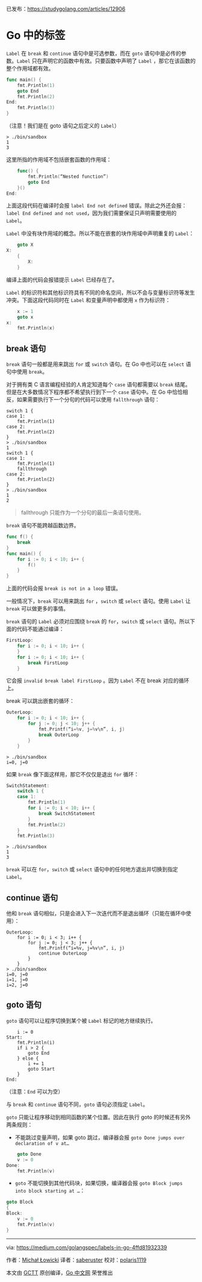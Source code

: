 已发布：https://studygolang.com/articles/12906

# Go 中的标签

`Label` 在 `break` 和 `continue` 语句中是可选参数，而在 `goto` 语句中是必传的参数。`Label` 只在声明它的函数中有效。只要函数中声明了 `Label` ，那它在该函数的整个作用域都有效。

```go
func main() {
	fmt.Println(1)
	goto End
	fmt.Println(2)
End:
	fmt.Println(3)
}
```

（注意！我们是在 goto 语句之后定义的 `Label`）

```shell
> ./bin/sandbox
1
3
```

这里所指的作用域不包括嵌套函数的作用域：

```go
	func() {
		fmt.Println(“Nested function”)
		goto End
	}()
End:

```

上面这段代码在编译时会报 `label End not defined` 错误。除此之外还会报：`label End defined and not used`，因为我们需要保证只声明需要使用的 `Label`。

`Label` 中没有块作用域的概念。所以不能在嵌套的块作用域中声明重复的 `Label`：

```go
	goto X
X:
	{
		X:
	}
```

编译上面的代码会报错提示 `Label` 已经存在了。

`Label` 的标识符和其他标识符具有不同的命名空间，所以不会与变量标识符等发生冲突。下面这段代码同时在 `Label` 和变量声明中都使用 `x` 作为标识符：

```go
	x := 1
	goto x
x:
	fmt.Println(x)
```

## break 语句

`break` 语句一般都是用来跳出 `for` 或 `switch` 语句。在 Go 中也可以在 `select` 语句中使用 `break`。

对于拥有类 C 语言编程经验的人肯定知道每个 `case` 语句都需要以 `break` 结尾。但是在大多数情况下程序都不希望执行到下一个 `case` 语句中。在 Go 中恰恰相反，如果需要执行下一个分句的代码可以使用 `fallthrough` 语句：

```
switch 1 {
case 1:
	fmt.Println(1)
case 2:
	fmt.Println(2)
}
> ./bin/sandbox
1
switch 1 {
case 1:
	fmt.Println(1)
	fallthrough
case 2:
	fmt.Println(2)
}
> ./bin/sandbox
1
2
```

> fallthrough 只能作为一个分句的最后一条语句使用。

`break` 语句不能跨越函数边界。

```go
func f() {
	break
}
func main() {
	for i := 0; i < 10; i++ {
		f()
	}
}
```

上面的代码会报 `break is not in a loop` 错误。

一般情况下，`break` 可以用来跳出 `for` ，`switch` 或 `select` 语句。使用 `Label` 让 `break` 可以做更多的事情。

`break` 语句的 `Label` 必须对应围绕 `break` 的 `for`，`switch` 或 `select` 语句。所以下面的代码不能通过编译：

```go
FirstLoop:
	for i := 0; i < 10; i++ {
	}
	for i := 0; i < 10; i++ {
		break FirstLoop
	}
```

它会报 `invalid break label FirstLoop` 。因为 `Label` 不在 break 对应的循环上。

break 可以跳出嵌套的循环：

```go
OuterLoop:
	for i := 0; i < 10; i++ {
		for j := 0; j < 10; j++ {
			fmt.Printf(“i=%v, j=%v\n”, i, j)
			break OuterLoop
		}
	}
```

```
> ./bin/sandbox
i=0, j=0
```

如果 `break` 像下面这样用，那它不仅仅是退出 `for` 循环：

```go
SwitchStatement:
	switch 1 {
	case 1:
		fmt.Println(1)
		for i := 0; i < 10; i++ {
			break SwitchStatement
		}
		fmt.Println(2)
	}
	fmt.Println(3)
```

```
> ./bin/sandbox
1
3
```

`break` 可以在 `for`，`switch` 或 `select` 语句中的任何地方退出并切换到指定 `Label`。

## continue 语句

他和 `break` 语句相似，只是会进入下一次迭代而不是退出循环（只能在循环中使用）：

```
OuterLoop:
	for i := 0; i < 3; i++ {
		for j := 0; j < 3; j++ {
			fmt.Printf(“i=%v, j=%v\n”, i, j)
			continue OuterLoop
		}
	}
> ./bin/sandbox
i=0, j=0
i=1, j=0
i=2, j=0
```

## goto 语句

`goto` 语句可以让程序切换到某个被 `Label` 标记的地方继续执行。

```
	i := 0
Start:
	fmt.Println(i)
	if i > 2 {
		goto End
	} else {
		i += 1
		goto Start
	}
End:
```

（注意：`End` 可以为空）

与 `break` 和 `continue` 语句不同，`goto` 语句必须指定 `Label`。

`goto` 只能让程序移动到相同函数的某个位置。因此在执行 goto 的时候还有另外两条规则：

- 不能跳过变量声明，如果 goto 跳过，编译器会报 `goto Done jumps over declaration of v at…`

```go
	goto Done
	v := 0
Done:
	fmt.Println(v)
```

- `goto` 不能切换到其他代码块，如果切换，编译器会报 `goto Block jumps into block starting at …`：

```go
goto Block
{
Block:
	v := 0
	fmt.Println(v)
}
```

----------------

via: https://medium.com/golangspec/labels-in-go-4ffd81932339

作者：[Michał Łowicki](https://medium.com/@mlowicki)
译者：[saberuster](https://github.com/saberuster)
校对：[polaris1119](https://github.com/polaris1119)

本文由 [GCTT](https://github.com/studygolang/GCTT) 原创编译，[Go 中文网](https://studygolang.com/) 荣誉推出